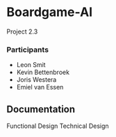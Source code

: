 # Boardgame-AI
Project 2.3


### Participants

- Leon Smit
- Kevin Bettenbroek
- Joris Westera
- Emiel van Essen

## Documentation

Functional Design
Technical Design
